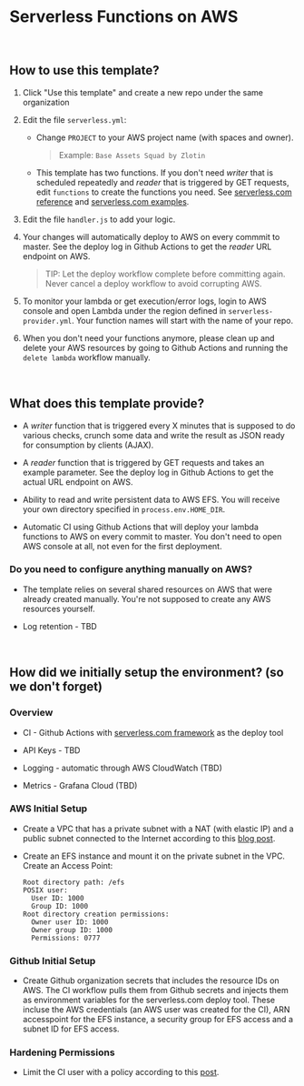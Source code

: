 # Serverless Functions on AWS

&nbsp;

## How to use this template?

1. Click "Use this template" and create a new repo under the same organization

2. Edit the file `serverless.yml`:
    
    * Change `PROJECT` to your AWS project name (with spaces and owner).

      > Example: `Base Assets Squad by Zlotin`

    * This template has two functions. If you don't need *writer* that is scheduled repeatedly and *reader* that is triggered by GET requests, edit `functions` to create the functions you need. See [serverless.com reference](https://www.serverless.com/framework/docs/providers/aws/guide/serverless.yml/) and [serverless.com examples](https://www.serverless.com/examples/).

3. Edit the file `handler.js` to add your logic.

4. Your changes will automatically deploy to AWS on every commmit to master. See the deploy log in Github Actions to get the *reader* URL endpoint on AWS.

    > TIP: Let the deploy workflow complete before committing again. Never cancel a deploy workflow to avoid corrupting AWS.

5. To monitor your lambda or get execution/error logs, login to AWS console and open Lambda under the region defined in `serverless-provider.yml`. Your function names will start with the name of your repo.

6. When you don't need your functions anymore, please clean up and delete your AWS resources by going to Github Actions and running the `delete lambda` workflow manually.

&nbsp;

## What does this template provide?

* A *writer* function that is triggered every X minutes that is supposed to do various checks, crunch some data and write the result as JSON ready for consumption by clients (AJAX).

* A *reader* function that is triggered by GET requests and takes an example parameter. See the deploy log in Github Actions to get the actual URL endpoint on AWS.

* Ability to read and write persistent data to AWS EFS. You will receive your own directory specified in `process.env.HOME_DIR`.

* Automatic CI using Github Actions that will deploy your lambda functions to AWS on every commit to master. You don't need to open AWS console at all, not even for the first deployment.

### Do you need to configure anything manually on AWS?

* The template relies on several shared resources on AWS that were already created manually. You're not supposed to create any AWS resources yourself.

* Log retention - TBD

&nbsp;

## How did we initially setup the environment? (so we don't forget)

### Overview

* CI - Github Actions with [serverless.com framework](https://www.serverless.com) as the deploy tool

* API Keys - TBD

* Logging - automatic through AWS CloudWatch (TBD)

* Metrics - Grafana Cloud (TBD)

### AWS Initial Setup

* Create a VPC that has a private subnet with a NAT (with elastic IP) and a public subnet connected to the Internet according to this [blog post](https://aws.amazon.com/premiumsupport/knowledge-center/internet-access-lambda-function/).

* Create an EFS instance and mount it on the private subnet in the VPC. Create an Access Point:

    ```
    Root directory path: /efs
    POSIX user:
      User ID: 1000
      Group ID: 1000
    Root directory creation permissions:
      Owner user ID: 1000
      Owner group ID: 1000
      Permissions: 0777
    ```

### Github Initial Setup

* Create Github organization secrets that includes the resource IDs on AWS. The CI workflow pulls them from Github secrets and injects them as environment variables for the serverless.com deploy tool. These incluse the AWS credentials (an AWS user was created for the CI), ARN accesspoint for the EFS instance, a security group for EFS access and a subnet ID for EFS access.

### Hardening Permissions

* Limit the CI user with a policy according to this [post](https://serverless-stack.com/chapters/customize-the-serverless-iam-policy.html).
